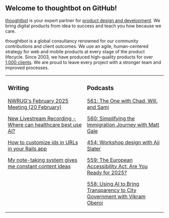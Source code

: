 ## Welcome to thoughtbot on GitHub!

[thoughtbot][1] is your expert partner for [product design and development][2].
We bring digital products from idea to success and teach you how because we
care.

thoughtbot is a global consultancy renowned for our community contributions and
client outcomes. We use an agile, human-centered strategy for web and mobile
products at every stage of the product lifecycle. Since 2003, we have produced
high-quality products for over [1,000 clients][3]. We are proud to leave every
project with a stronger team and improved processes.

<table><tr><td valign="top" width="50%">

### Writing

<!-- blog starts -->
[NWRUG's February 2025 Meeting (20 February)](https://feed.thoughtbot.com/link/24077/16960760/nwrug-s-february-2025-meeting-20-february)

[New Livestream Recording - Where can healthcare best use AI?](https://feed.thoughtbot.com/link/24077/16959977/new-livestream-recording-where-can-healthcare-best-use-ai)

[How to customize ids in URLs in your Rails app](https://feed.thoughtbot.com/link/24077/16959224/how-to-customize-ids-in-urls-in-your-rails-app)

[My note-taking system gives me constant content ideas](https://feed.thoughtbot.com/link/24077/16957008/my-note-taking-system-gives-me-constant-content-ideas)

<!-- blog ends -->
</td><td valign="top" width="50%">

### Podcasts

<!-- podcasts starts -->
[561: The One with Chad, Will, and Sami](https://podcast.thoughtbot.com/561)

[560: Simplifying the Immigration Journey with Matt Gale](https://podcast.thoughtbot.com/560)

[454: Workshop design with Aji Slater](https://bikeshed.thoughtbot.com/454)

[559: The European Accessibility Act: Are You Ready for 2025?](https://podcast.thoughtbot.com/559)

[558: Using AI to Bring Transparency to City Government with Vikram Oberoi](https://podcast.thoughtbot.com/558)

<!-- podcasts ends -->
</td></tr></table>

[1]: https://thoughtbot.com
[2]: https://thoughtbot.com/services
[3]: https://thoughtbot.com/case-studies
